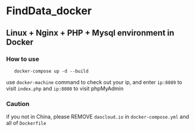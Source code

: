 # FindData_docker
## Linux + Nginx + PHP + Mysql environment in Docker
### How to use
```
   docker-compose up -d --build
```

use `docker-machine` command to check out your ip, and enter `ip:8089` to visit `index.php` and `ip:8080` to visit phpMyAdmin
### Caution
if you not in China, please REMOVE `daocloud.io` in `docker-compose.yml` and all of `Dockerfile`
